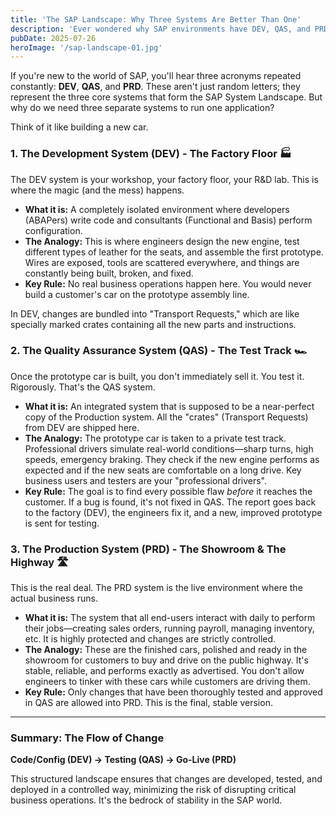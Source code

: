 ```yaml
---
title: 'The SAP Landscape: Why Three Systems Are Better Than One'
description: 'Ever wondered why SAP environments have DEV, QAS, and PRD systems? Let’s explore the most fundamental concept in SAP Basis with a simple analogy.'
pubDate: 2025-07-26
heroImage: '/sap-landscape-01.jpg'
---
```


If you're new to the world of SAP, you'll hear three acronyms repeated constantly: **DEV**, **QAS**, and **PRD**. These aren't just random letters; they represent the three core systems that form the SAP System Landscape. But why do we need three separate systems to run one application?

Think of it like building a new car.

### 1. The Development System (DEV) - The Factory Floor 🏭

The DEV system is your workshop, your factory floor, your R&D lab. This is where the magic (and the mess) happens.

* **What it is:** A completely isolated environment where developers (ABAPers) write code and consultants (Functional and Basis) perform configuration.
* **The Analogy:** This is where engineers design the new engine, test different types of leather for the seats, and assemble the first prototype. Wires are exposed, tools are scattered everywhere, and things are constantly being built, broken, and fixed.
* **Key Rule:** No real business operations happen here. You would never build a customer's car on the prototype assembly line.

In DEV, changes are bundled into "Transport Requests," which are like specially marked crates containing all the new parts and instructions.

### 2. The Quality Assurance System (QAS) - The Test Track 🏎️

Once the prototype car is built, you don't immediately sell it. You test it. Rigorously. That's the QAS system.

* **What it is:** An integrated system that is supposed to be a near-perfect copy of the Production system. All the "crates" (Transport Requests) from DEV are shipped here.
* **The Analogy:** The prototype car is taken to a private test track. Professional drivers simulate real-world conditions—sharp turns, high speeds, emergency braking. They check if the new engine performs as expected and if the new seats are comfortable on a long drive. Key business users and testers are your "professional drivers".
* **Key Rule:** The goal is to find every possible flaw *before* it reaches the customer. If a bug is found, it's not fixed in QAS. The report goes back to the factory (DEV), the engineers fix it, and a new, improved prototype is sent for testing.

### 3. The Production System (PRD) - The Showroom & The Highway 🛣️

This is the real deal. The PRD system is the live environment where the actual business runs.

* **What it is:** The system that all end-users interact with daily to perform their jobs—creating sales orders, running payroll, managing inventory, etc. It is highly protected and changes are strictly controlled.
* **The Analogy:** These are the finished cars, polished and ready in the showroom for customers to buy and drive on the public highway. It's stable, reliable, and performs exactly as advertised. You don't allow engineers to tinker with these cars while customers are driving them.
* **Key Rule:** Only changes that have been thoroughly tested and approved in QAS are allowed into PRD. This is the final, stable version.

---

### Summary: The Flow of Change

**Code/Config (DEV) → Testing (QAS) → Go-Live (PRD)**

This structured landscape ensures that changes are developed, tested, and deployed in a controlled way, minimizing the risk of disrupting critical business operations. It's the bedrock of stability in the SAP world.